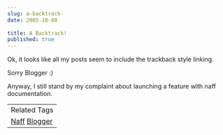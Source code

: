 ```yaml
---
slug: a-backtrack-
date: 2005-10-08
 
title: A Backtrack!
published: true
---
```

Ok, it looks like all my posts seem to include the trackback style linking. <p />Sorry Blogger :)<p />Anyway, I still stand by my complaint about launching a feature with naff documentation.<p /><table class="TechnoratiHead TagHeader">
<tr><td>Related Tags</td></tr>
<tr class="Technorati"><td>
<a href="https://paul.kinlan.me/tags/Naff" class="Tag" rel="tag">Naff</a> <a href="https://paul.kinlan.me/tags/Blogger" class="Tag" rel="tag">Blogger</a>
</td></tr>
</table>


